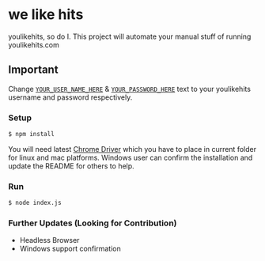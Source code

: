 # we like hits
youlikehits, so do I. This project will automate your manual stuff of running youlikehits.com 

## Important

Change 
[`YOUR_USER_NAME_HERE`](https://github.com/vedantseta/you-like-hits-selenium/blob/9fc45f79e70fe00be4465afeefe7e899586a2b80/index.js#L9) & 
[`YOUR_PASSWORD_HERE`](https://github.com/vedantseta/you-like-hits-selenium/blob/9fc45f79e70fe00be4465afeefe7e899586a2b80/index.js#L10) text to your youlikehits username and password respectively.

### Setup

```sh
$ npm install
```

You will need latest [Chrome Driver](https://sites.google.com/a/chromium.org/chromedriver/downloads) which you have to place in current folder for linux and mac platforms. Windows user can confirm the installation and update the README for others to help.  


### Run

```sh
$ node index.js
```

### Further Updates (Looking for Contribution)
- Headless Browser
- Windows support confirmation
